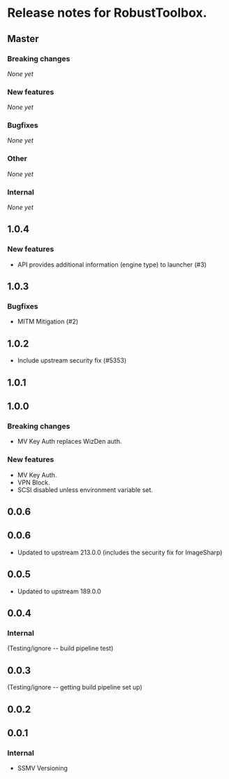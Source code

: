 # Release notes for RobustToolbox.

<!--
NOTE: automatically updated sometimes by version.py.
Don't change the format without looking at the script!
-->

<!--START TEMPLATE
## Master

### Breaking changes

*None yet*

### New features

*None yet*

### Bugfixes

*None yet*

### Other

*None yet*

### Internal

*None yet*


END TEMPLATE-->

## Master

### Breaking changes

*None yet*

### New features

*None yet*

### Bugfixes

*None yet*

### Other

*None yet*

### Internal

*None yet*


## 1.0.4

### New features

* API provides additional information (engine type) to launcher (#3)


## 1.0.3

### Bugfixes

* MITM Mitigation (#2)


## 1.0.2

* Include upstream security fix (#5353)

## 1.0.1


## 1.0.0

### Breaking changes

* MV Key Auth replaces WizDen auth.

### New features

* MV Key Auth.
* VPN Block.
* SCSI disabled unless environment variable set.


## 0.0.6


## 0.0.6

* Updated to upstream 213.0.0 (includes the security fix for ImageSharp)

## 0.0.5

* Updated to upstream 189.0.0


## 0.0.4

### Internal

(Testing/ignore -- build pipeline test)


## 0.0.3

(Testing/ignore -- getting build pipeline set up)

## 0.0.2


## 0.0.1

### Internal

* SSMV Versioning

